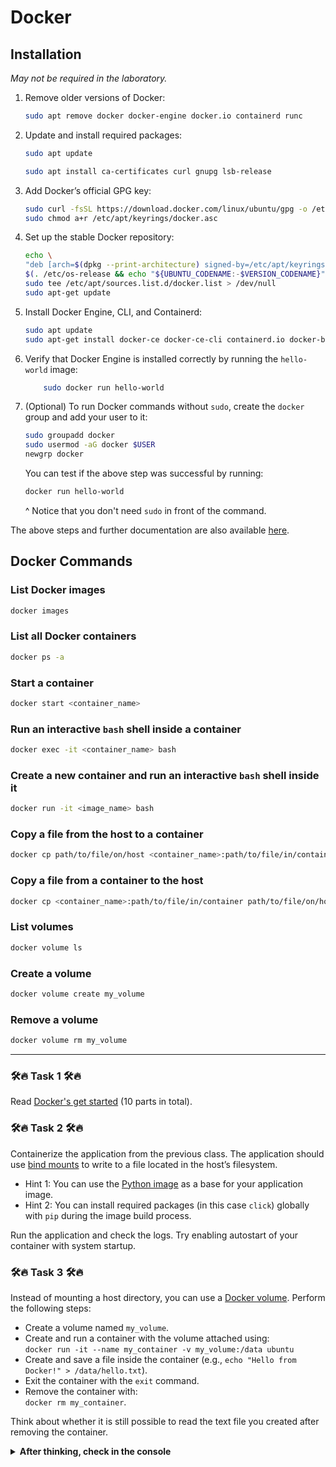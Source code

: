 # Docker

## Installation

*May not be required in the laboratory.*

1. Remove older versions of Docker:

    ```bash
    sudo apt remove docker docker-engine docker.io containerd runc
    ```

2. Update and install required packages:

    ```bash
    sudo apt update

    sudo apt install ca-certificates curl gnupg lsb-release
    ```

3. Add Docker’s official GPG key:

    ```bash
    sudo curl -fsSL https://download.docker.com/linux/ubuntu/gpg -o /etc/apt/keyrings/docker.asc
    sudo chmod a+r /etc/apt/keyrings/docker.asc
    ```

4. Set up the stable Docker repository:

    ```bash
    echo \
    "deb [arch=$(dpkg --print-architecture) signed-by=/etc/apt/keyrings/docker.asc] https://download.docker.com/linux/ubuntu \
    $(. /etc/os-release && echo "${UBUNTU_CODENAME:-$VERSION_CODENAME}") stable" | \
    sudo tee /etc/apt/sources.list.d/docker.list > /dev/null
    sudo apt-get update
    ```

5. Install Docker Engine, CLI, and Containerd:

    ```bash
    sudo apt update
    sudo apt-get install docker-ce docker-ce-cli containerd.io docker-buildx-plugin docker-compose-plugin
    ```

6. Verify that Docker Engine is installed correctly by running the `hello-world` image:

    ```bash
        sudo docker run hello-world
    ```

7. (Optional) To run Docker commands without `sudo`, create the `docker` group and add your user to it:

    ```bash
    sudo groupadd docker
    sudo usermod -aG docker $USER
    newgrp docker   
    ```

    You can test if the above step was successful by running:

    ```bash
    docker run hello-world
    ```

    ^ Notice that you don't need `sudo` in front of the command.

The above steps and further documentation are also available [here](https://docs.docker.com/engine/install/ubuntu/).

## Docker Commands

### List Docker images

```bash
docker images
```

### List all Docker containers

```bash
docker ps -a
```

### Start a container

```bash
docker start <container_name>
```

### Run an interactive `bash` shell inside a container

```bash
docker exec -it <container_name> bash
```

### Create a new container and run an interactive `bash` shell inside it

```bash
docker run -it <image_name> bash
```

### Copy a file from the host to a container

```bash
docker cp path/to/file/on/host <container_name>:path/to/file/in/container
```

### Copy a file from a container to the host

```bash
docker cp <container_name>:path/to/file/in/container path/to/file/on/host
```

### List volumes

```bash
docker volume ls
```

### Create a volume

```bash
docker volume create my_volume
```

### Remove a volume

```bash
docker volume rm my_volume
```

---

### 🛠🔥 Task 1 🛠🔥

Read [Docker's get started](https://docs.docker.com/get-started/workshop/) (10 parts in total).

### 🛠🔥 Task 2 🛠🔥

Containerize the application from the previous class. The application should use [bind mounts](https://docs.docker.com/engine/storage/bind-mounts/) to write to a file located in the host’s filesystem.

- Hint 1: You can use the [Python image](https://hub.docker.com/_/python) as a base for your application image.
- Hint 2: You can install required packages (in this case `click`) globally with `pip` during the image build process.

Run the application and check the logs. Try enabling autostart of your container with system startup.

### 🛠🔥 Task 3 🛠🔥

Instead of mounting a host directory, you can use a [Docker volume](https://docs.docker.com/engine/storage/volumes/). Perform the following steps:

- Create a volume named `my_volume`.
- Create and run a container with the volume attached using:  
  `docker run -it --name my_container -v my_volume:/data ubuntu`
- Create and save a file inside the container (e.g., `echo "Hello from Docker!" > /data/hello.txt`).
- Exit the container with the `exit` command.
- Remove the container with:  
  `docker rm my_container`.

Think about whether it is still possible to read the text file you created after removing the container.
<details>
<summary><b>After thinking, check in the console</b></summary>
The following command will automatically remove the container after running and reading the text file:

`docker run --rm -v my_volume:/data ubuntu cat /data/hello.txt`

</details>
